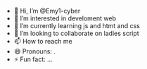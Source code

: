 - 👋 Hi, I’m @Emy1-cyber
- 👀 I’m interested in develoment web
- 🌱 I’m currently learning js and htmt and css
- 💞️ I’m looking to collaborate on ladies script
- 📫 How to reach me 
- 😄 Pronouns: .
- ⚡ Fun fact: ...

<!---
Emy1-cyber/Emy1-cyber is a ✨ special ✨ repository because its `README.md` (this file) appears on your GitHub profile.
You can click the Preview link to take a look at your changes.
--->

